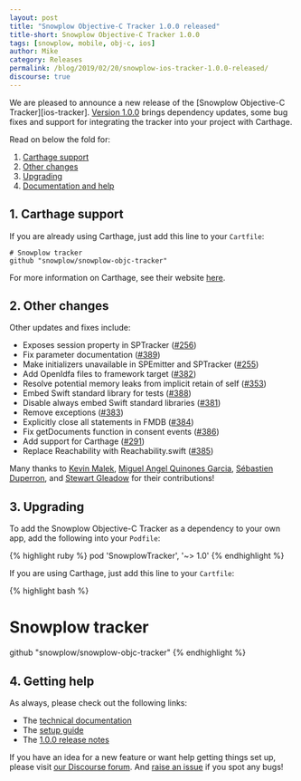 ```yaml
---
layout: post
title: "Snowplow Objective-C Tracker 1.0.0 released"
title-short: Snowplow Objective-C Tracker 1.0.0
tags: [snowplow, mobile, obj-c, ios]
author: Mike
category: Releases
permalink: /blog/2019/02/20/snowplow-ios-tracker-1.0.0-released/
discourse: true
---
```


We are pleased to announce a new release of the [Snowplow Objective-C Tracker][ios-tracker]. [Version 1.0.0][tracker-100] brings dependency updates, some bug fixes and support for integrating the tracker into your project with Carthage.

Read on below the fold for:

1. [Carthage support](#carthage-support)
2. [Other changes](#updates)
3. [Upgrading](#upgrade)
4. [Documentation and help](#doc)

<!--more-->

<h2 id="carthage-support">1. Carthage support</h2>

If you are already using Carthage, just add this line to your `Cartfile`:

```
# Snowplow tracker
github "snowplow/snowplow-objc-tracker"
```

For more information on Carthage, see their website [here](https://github.com/Carthage/Carthage#quick-start).

<h2 id="updates">2. Other changes</h2>

Other updates and fixes include:

* Exposes session property in SPTracker ([#256][256])
* Fix parameter documentation ([#389][389])
* Make initializers unavailable in SPEmitter and SPTracker ([#255][255])
* Add OpenIdfa files to framework target ([#382][382])
* Resolve potential memory leaks from implicit retain of self ([#353][353])
* Embed Swift standard library for tests ([#388][388])
* Disable always embed Swift standard libraries ([#381][381])
* Remove exceptions ([#383][383])
* Explicitly close all statements in FMDB ([#384][384])
* Fix getDocuments function in consent events ([#386][386])
* Add support for Carthage ([#291][291])
* Replace Reachability with Reachability.swift ([#385][385])

Many thanks to [Kevin Malek][kevmalek], [Miguel Angel Quinones Garcia][DarthMike], [Sébastien Duperron][sduperron-viadeo], and [Stewart Gleadow][sgleadow] for their contributions!

<h2><a name="upgrading">3. Upgrading</a></h2>

To add the Snowplow Objective-C Tracker as a dependency to your own app, add the following into your `Podfile`:

{% highlight ruby %}
pod 'SnowplowTracker', '~> 1.0'
{% endhighlight %}

If you are using Carthage, just add this line to your `Cartfile`:

{% highlight bash %}
# Snowplow tracker
github "snowplow/snowplow-objc-tracker"
{% endhighlight %}

<h2><a name="help">4. Getting help</a></h2>

As always, please check out the following links:

* The [technical documentation][tech-docs]
* The [setup guide][setup-guide]
* The [1.0.0 release notes][tracker-100]

If you have an idea for a new feature or want help getting things set up, please visit [our Discourse forum][discourse]. And [raise an issue][issues] if you spot any bugs!

[objc-repo]: https://github.com/snowplow/snowplow-objc-tracker
[tech-docs]: https://github.com/snowplow/snowplow/wiki/iOS-Tracker
[setup-guide]: https://github.com/snowplow/snowplow/wiki/iOS-Tracker-Setup
[tracker-100]: https://github.com/snowplow/snowplow-objc-tracker/releases/tag/1.0.0
[issues]: https://github.com/snowplow/snowplow/issues
[discourse]: http://discourse.snowplowanalytics.com/

[256]: https://github.com/snowplow/snowplow-objc-tracker/issues/256
[389]: https://github.com/snowplow/snowplow-objc-tracker/issues/389
[255]: https://github.com/snowplow/snowplow-objc-tracker/issues/255
[382]: https://github.com/snowplow/snowplow-objc-tracker/issues/382
[353]: https://github.com/snowplow/snowplow-objc-tracker/issues/353
[388]: https://github.com/snowplow/snowplow-objc-tracker/issues/388
[381]: https://github.com/snowplow/snowplow-objc-tracker/issues/381
[383]: https://github.com/snowplow/snowplow-objc-tracker/issues/383
[384]: https://github.com/snowplow/snowplow-objc-tracker/issues/384
[386]: https://github.com/snowplow/snowplow-objc-tracker/issues/386
[291]: https://github.com/snowplow/snowplow-objc-tracker/issues/291
[385]: https://github.com/snowplow/snowplow-objc-tracker/issues/385

[kevmalek]: https://github.com/kevmalek
[DarthMike]: https://github.com/DarthMike
[sduperron-viadeo]: https://github.com/sduperron-viadeo
[sgleadow]: https://github.com/sgleadow
